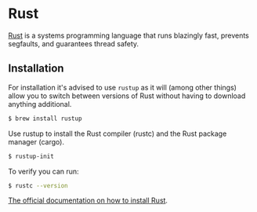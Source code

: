 # Rust
[Rust](https://www.rust-lang.org) is a systems programming language that runs blazingly fast, prevents segfaults, and guarantees thread safety.

## Installation
For installation it's advised to use `rustup` as it will (among other things)
allow you to switch between versions of Rust without having to download
anything additional.

```sh
$ brew install rustup
```

Use rustup to install the Rust compiler (rustc) and the Rust package manager (cargo).

```sh
$ rustup-init
```

To verify you can run:

```sh
$ rustc --version
```

[The official documentation on how to install Rust](https://www.rust-lang.org/en-US/install.html).
